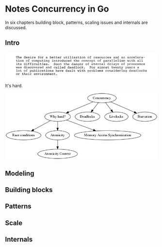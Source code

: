 # Notes Concurrency in Go

In six chapters building block, patterns, scaling issues and internals are discussed.

## Intro

![](images/os-review-17-4-10-1983.png)

It's hard.

![](mch1.png)

## Modeling

## Building blocks

## Patterns

## Scale

## Internals


